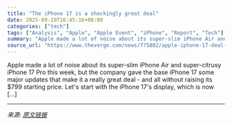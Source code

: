 ```yaml
---
title: "The iPhone 17 is a shockingly great deal"
date: 2025-09-10T16:45:16+08:00
categories: ["tech"]
tags: ["Analysis", "Apple", "Apple Event", "iPhone", "Report", "Tech"]
summary: "Apple made a lot of noise about its super-slim iPhone Air and super-citrusy iPhone 17 Pro this week, but the company gave the base iPhone 17 some major updates that make it a really great deal - and a"
source_url: "https://www.theverge.com/news/775802/apple-iphone-17-deal-compare-pro"
---
```


Apple made a lot of noise about its super-slim iPhone Air and super-citrusy iPhone 17 Pro this week, but the company gave the base iPhone 17 some major updates that make it a really great deal - and all without raising its $799 starting price. Let's start with the iPhone 17's display, which is now [&#8230;]

---

*来源: [原文链接](https://www.theverge.com/news/775802/apple-iphone-17-deal-compare-pro)*
